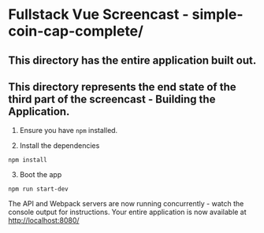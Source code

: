 # Fullstack Vue Screencast - simple-coin-cap-complete/

## This directory has the entire application built out.
## This directory represents the end state of the third part of the screencast - Building the Application.

1. Ensure you have `npm` installed.

2. Install the dependencies

````
npm install
````

3. Boot the app

````
npm run start-dev
````

The API and Webpack servers are now running concurrently - watch the console output for instructions. Your entire application is now available at [http://localhost:8080/](http://localhost:8080/)
